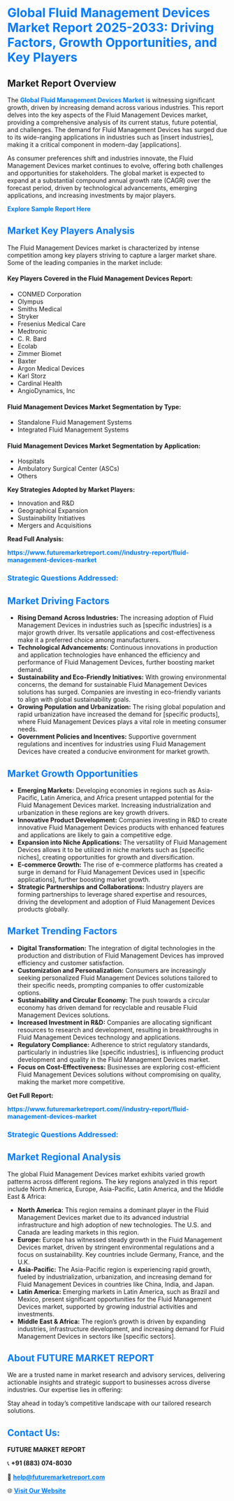 <h1 style="color: #007BFF;">Global Fluid Management Devices Market Report 2025-2033: Driving Factors, Growth Opportunities, and Key Players</h1>

<section id="overview">
<h2>Market Report Overview</h2>
<p>The <a href="https://www.futuremarketreport.com//industry-report/fluid-management-devices-market" style="color: #007BFF; text-decoration: none;"><strong>Global Fluid Management Devices Market</strong></a> is witnessing significant growth, driven by increasing demand across various industries. This report delves into the key aspects of the Fluid Management Devices market, providing a comprehensive analysis of its current status, future potential, and challenges. The demand for Fluid Management Devices has surged due to its wide-ranging applications in industries such as [insert industries], making it a critical component in modern-day [applications].</p>
<p>As consumer preferences shift and industries innovate, the Fluid Management Devices market continues to evolve, offering both challenges and opportunities for stakeholders. The global market is expected to expand at a substantial compound annual growth rate (CAGR) over the forecast period, driven by technological advancements, emerging applications, and increasing investments by major players.</p>
</section>

<section id="overview">
<p><a href="https://www.futuremarketreport.com//request-sample/reportId=51511" style="color: #007BFF; text-decoration: none;"><strong>Explore Sample Report Here</strong></a></p>
</section>

<section id="key-players">
<h2 style="color: #007BFF;">Market Key Players Analysis</h2>
<p>The Fluid Management Devices market is characterized by intense competition among key players striving to capture a larger market share. Some of the leading companies in the market include:</p>
<h4>Key Players Covered in the Fluid Management Devices Report:</h4>
<ul><li>CONMED Corporation</li><li>Olympus</li><li>Smiths Medical</li><li>Stryker</li><li>Fresenius Medical Care</li><li>Medtronic</li><li>C. R. Bard</li><li>Ecolab</li><li>Zimmer Biomet</li><li>Baxter</li><li>Argon Medical Devices</li><li>Karl Storz</li><li>Cardinal Health</li><li>AngioDynamics, Inc</li></ul>
<h4>Fluid Management Devices Market Segmentation by Type:</h4>
<ul><li>Standalone Fluid Management Systems</li><li>Integrated Fluid Management Systems</li></ul>

<h4>Fluid Management Devices Market Segmentation by Application:</h4>
<ul><li>Hospitals</li><li>Ambulatory Surgical Center (ASCs)</li><li>Others</li></ul>
<p><strong>Key Strategies Adopted by Market Players:</strong></p>
<ul>
<li>Innovation and R&D</li>
<li>Geographical Expansion</li>
<li>Sustainability Initiatives</li>
<li>Mergers and Acquisitions</li>
</ul>
</section>

<section>
<p><strong>Read Full Analysis: </strong></p><a href="https://www.futuremarketreport.com//industry-report/fluid-management-devices-market" style="color: #007BFF; text-decoration: none;"><strong>https://www.futuremarketreport.com//industry-report/fluid-management-devices-market</strong></a>
<h3 style="color: #007BFF;">Strategic Questions Addressed:</h3>
</section>

<section id="driving-factors">
<h2 style="color: #007BFF;">Market Driving Factors</h2>
<ul>
<li><strong>Rising Demand Across Industries:</strong> The increasing adoption of Fluid Management Devices in industries such as [specific industries] is a major growth driver. Its versatile applications and cost-effectiveness make it a preferred choice among manufacturers.</li>
<li><strong>Technological Advancements:</strong> Continuous innovations in production and application technologies have enhanced the efficiency and performance of Fluid Management Devices, further boosting market demand.</li>
<li><strong>Sustainability and Eco-Friendly Initiatives:</strong> With growing environmental concerns, the demand for sustainable Fluid Management Devices solutions has surged. Companies are investing in eco-friendly variants to align with global sustainability goals.</li>
<li><strong>Growing Population and Urbanization:</strong> The rising global population and rapid urbanization have increased the demand for [specific products], where Fluid Management Devices plays a vital role in meeting consumer needs.</li>
<li><strong>Government Policies and Incentives:</strong> Supportive government regulations and incentives for industries using Fluid Management Devices have created a conducive environment for market growth.</li>
</ul>
</section>

<section id="growth-opportunities">
<h2 style="color: #007BFF;">Market Growth Opportunities</h2>
<ul>
<li><strong>Emerging Markets:</strong> Developing economies in regions such as Asia-Pacific, Latin America, and Africa present untapped potential for the Fluid Management Devices market. Increasing industrialization and urbanization in these regions are key growth drivers.</li>
<li><strong>Innovative Product Development:</strong> Companies investing in R&D to create innovative Fluid Management Devices products with enhanced features and applications are likely to gain a competitive edge.</li>
<li><strong>Expansion into Niche Applications:</strong> The versatility of Fluid Management Devices allows it to be utilized in niche markets such as [specific niches], creating opportunities for growth and diversification.</li>
<li><strong>E-commerce Growth:</strong> The rise of e-commerce platforms has created a surge in demand for Fluid Management Devices used in [specific applications], further boosting market growth.</li>
<li><strong>Strategic Partnerships and Collaborations:</strong> Industry players are forming partnerships to leverage shared expertise and resources, driving the development and adoption of Fluid Management Devices products globally.</li>
</ul>
</section>

<section id="trending-factors">
<h2 style="color: #007BFF;">Market Trending Factors</h2>
<ul>
<li><strong>Digital Transformation:</strong> The integration of digital technologies in the production and distribution of Fluid Management Devices has improved efficiency and customer satisfaction.</li>
<li><strong>Customization and Personalization:</strong> Consumers are increasingly seeking personalized Fluid Management Devices solutions tailored to their specific needs, prompting companies to offer customizable options.</li>
<li><strong>Sustainability and Circular Economy:</strong> The push towards a circular economy has driven demand for recyclable and reusable Fluid Management Devices solutions.</li>
<li><strong>Increased Investment in R&D:</strong> Companies are allocating significant resources to research and development, resulting in breakthroughs in Fluid Management Devices technology and applications.</li>
<li><strong>Regulatory Compliance:</strong> Adherence to strict regulatory standards, particularly in industries like [specific industries], is influencing product development and quality in the Fluid Management Devices market.</li>
<li><strong>Focus on Cost-Effectiveness:</strong> Businesses are exploring cost-efficient Fluid Management Devices solutions without compromising on quality, making the market more competitive.</li>
</ul>
</section>

<section>
<p><strong>Get Full Report: </strong></p><a href="https://www.futuremarketreport.com//industry-report/fluid-management-devices-market" style="color: #007BFF; text-decoration: none;"><strong>https://www.futuremarketreport.com//industry-report/fluid-management-devices-market</strong></a>
<h3 style="color: #007BFF;">Strategic Questions Addressed:</h3>
</section>


<section id="regional-analysis">
<h2 style="color: #007BFF;">Market Regional Analysis</h2>
<p>The global Fluid Management Devices market exhibits varied growth patterns across different regions. The key regions analyzed in this report include North America, Europe, Asia-Pacific, Latin America, and the Middle East & Africa:</p>
<ul>
<li><strong>North America:</strong> This region remains a dominant player in the Fluid Management Devices market due to its advanced industrial infrastructure and high adoption of new technologies. The U.S. and Canada are leading markets in this region.</li>
<li><strong>Europe:</strong> Europe has witnessed steady growth in the Fluid Management Devices market, driven by stringent environmental regulations and a focus on sustainability. Key countries include Germany, France, and the U.K.</li>
<li><strong>Asia-Pacific:</strong> The Asia-Pacific region is experiencing rapid growth, fueled by industrialization, urbanization, and increasing demand for Fluid Management Devices in countries like China, India, and Japan.</li>
<li><strong>Latin America:</strong> Emerging markets in Latin America, such as Brazil and Mexico, present significant opportunities for the Fluid Management Devices market, supported by growing industrial activities and investments.</li>
<li><strong>Middle East & Africa:</strong> The region’s growth is driven by expanding industries, infrastructure development, and increasing demand for Fluid Management Devices in sectors like [specific sectors].</li>
</ul>
</section>

<footer>
<h2 style="color: #007BFF;">About FUTURE MARKET REPORT</h2>
<p>We are a trusted name in market research and advisory services, delivering actionable insights and strategic support to businesses across diverse industries. Our expertise lies in offering:</p>

<p>Stay ahead in today’s competitive landscape with our tailored research solutions.</p>

<h2 style="color: #007BFF;">Contact Us:</h2>
<p><strong>FUTURE MARKET REPORT</strong></p>
<p>📞 <strong>+91 (883) 074-8030</strong></p>
<p>📧 <strong><a href="mailto:help@futuremarketreport.com" style="color: #007BFF;">help@futuremarketreport.com</a></strong></p>
<p>🌐 <strong><a href="https://www.futuremarketreport.com/" style="color: #007BFF;">Visit Our Website</a></strong></p>
</footer>